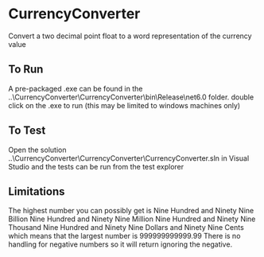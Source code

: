 # CurrencyConverter
Convert a two decimal point float to a word representation of the currency value

## To Run
A pre-packaged .exe can be found in the ..\CurrencyConverter\CurrencyConverter\bin\Release\net6.0 folder.
double click on the .exe to run (this may be limited to windows machines only)

## To Test
Open the solution ..\CurrencyConverter\CurrencyConverter\CurrencyConverter.sln in Visual Studio and the tests can be run from the test explorer

## Limitations
The highest number you can possibly get is 
Nine Hundred and Ninety Nine Billion Nine Hundred and Ninety Nine Million Nine Hundred and Ninety Nine Thousand Nine Hundred and Ninety Nine Dollars and Ninety Nine Cents 
which means that the largest number is 999999999999.99
There is no handling for negative numbers so it will return ignoring the negative.